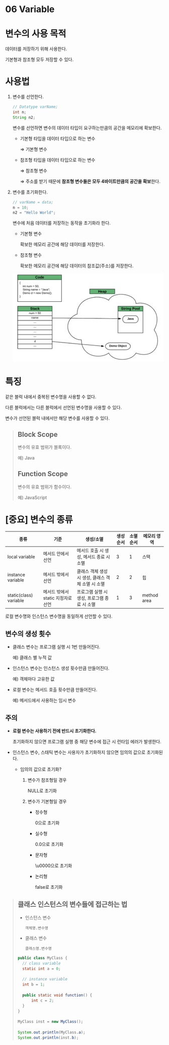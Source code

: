# 06 Variable

# 변수의 사용 목적

데이터를 저장하기 위해 사용한다.

기본형과 참조형 모두 저장할 수 있다.

# 사용법

1. 변수를 선언한다.
    
    ```java
    // Datatype varName;
    int n;
    String n2;
    ```
    
    변수를 선언하면 변수의 데이터 타입이 요구하는만큼의 공간을 메모리에 확보한다.
    
    - 기본형 타입을 데이터 타입으로 하는 변수
        
        ⇒ 기본형 변수
        
    - 참조형 타입을 데이터 타입으로 하는 변수
        
        ⇒ 참조형 변수
        
        ⇒ 주소를 받기 때문에 **참조형 변수들은 모두 4바이트만큼의 공간을 확보**한다.
        
2. 변수를 초기화한다.
    
    ```java
    // varName = data;
    n = 10;
    n2 = "Hello World";
    ```
    
    변수에 처음 데이터를 저장하는 동작을 초기화라 한다.
    
    - 기본형 변수
        
        확보한 메모리 공간에 해당 데이터를 저장한다.
        
    - 참조형 변수
        
        확보한 메모리 공간에 해당 데이터의 참조값(주소)를 저장한다.
        
    
    ![Untitled](06%20Variable%209c9d210f8d144c8795ab3dc01bc385a9/Untitled.png)
    

# 특징

같은 블럭 내에서 중복된 변수명을 사용할 수 없다.

다른 블럭에서는 다른 블럭에서 선언된 변수명을 사용할 수 있다.

변수가 선언된 블럭 내에서만 해당 변수를 사용할 수 있다.

> ## Block Scope
> 
> 
> 변수의 유효 범위가 블록이다.
> 
> 예) Java
> 
> ## Function Scope
> 
> 변수의 유효 범위가 함수이다.
> 
> 예) JavaScript
> 

# [중요] 변수의 종류

| 종류 | 기준 | 생성/소멸 | 생성 순서 | 소멸 순서 | 메모리 영역 |
| --- | --- | --- | --- | --- | --- |
| local variable | 메서드 안에서 선언 | 메서드 호출 시 생성, 메서드 종료 시 소멸 | 3 | 1 | 스택 |
| instance variable | 메서드 밖에서 선언 | 클래스 객체 생성 시 생성, 클래스 객체 소멸 시 소멸 | 2 | 2 | 힙 |
| static(class) variable | 메서드 밖에서 static 지정자로 선언 | 프로그램 실행 시 생성, 프로그램 종료 시 소멸 | 1 | 3 | method area |

로컬 변수명와 인스턴스 변수명을 동일하게 선언할 수 있다.

## 변수의 생성 횟수

- 클래스 변수는 프로그램 실행 시 1번 만들어진다.
    
    예) 클래스 별 누적 값
    
- 인스턴스 변수는 인스턴스 생성 횟수만큼 만들어진다.
    
    예) 객체마다 고유한 값
    
- 로컬 변수는 메서드 호출 횟수만큼 만들어진다.
    
    예) 메서드에서 사용하는 임시 변수
    

## 주의

- **로컬 변수는 사용하기 전에 반드시 초기화한다.**
    
    초기화하지 않으면 프로그램 실행 중 해당 변수에 접근 시 런타임 에러가 발생한다.
    
- 인스턴스 변수, 스태틱 변수는 사용자가 초기화하지 않으면 임의의 값으로 초기화된다.
    - 임의의 값으로 초기화?
        1. 변수가 참조형일 경우
            
            NULL로 초기화
            
        2. 변수가 기본형일 경우
            - 정수형
                
                0으로 초기화
                
            - 실수형
                
                0.0으로 초기화
                
            - 문자형
                
                \u0000으로 초기화
                
            - 논리형
                
                false로 초기화
                

> ## 클래스 인스턴스의 변수들에 접근하는 법
> 
> - 인스턴스 변수
>     
>     `객체명.변수명`
>     
> - 클래스 변수
>     
>     `클래스명.변수명`
>     
> 
> ```java
> public class MyClass {
> 	// class variable
> 	static int a = 0;
> 
> 	// instance variable
> 	int b = 1;
> 
> 	public static void function() {
> 		int c = 2;
> 	}
> }
> 
> MyClass inst = new MyClass();
> 
> System.out.println(MyClass.a);
> System.out.println(inst.b);
> ```
>
